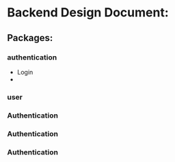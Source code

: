 # Backend Design Document:

## Packages:

### authentication

 - Login
 - 

### user

### Authentication

### Authentication

### Authentication
